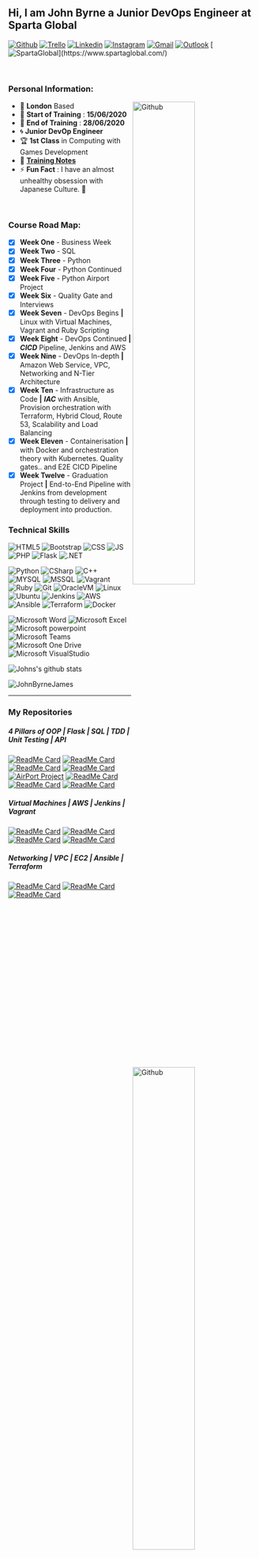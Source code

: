 <!-- Your title -->
## Hi, I am John Byrne a Junior DevOps Engineer at Sparta Global

<!-- Social Media / Contacts Badges -->

[![Github](https://img.shields.io/badge/-Github-000?style=flat&logo=Github&logoColor=white)](https://github.com/JohnByrneJames)
[![Trello](https://img.shields.io/badge/-Trello-026aa7?style=flat&logo=Trello&logoColor=white)](https://trello.com/b/eZdQiVQU/engineering-67)
[![Linkedin](https://img.shields.io/badge/-LinkedIn-blue?style=flat&logo=Linkedin&logoColor=white)](https://www.linkedin.com/in/john-byrne-b74214174/)
[![Instagram](https://img.shields.io/badge/-Instagram-E4405F?style=flat&labelColor=E4405F&logo=instagram&logoColor=white)](https://www.instagram.com/neardem/)
[![Gmail](https://img.shields.io/badge/-Gmail-c14438?style=flat&logo=Gmail&logoColor=white)](mailto:neardem1@gmail.com)
[![Outlook](https://img.shields.io/badge/-Outlook-0078D4?style=flat&logo=Microsoft-Outlook&logoColor=white)](mailto:jbyrne@spartaglobal.com)
[![SpartaGlobal](https://img.shields.io/badge/-SpartaGlobal-e33661?)](https://www.spartaglobal.com/)

&nbsp;

### **Personal Information:**

<!-- Any image aligned to the right. Beware the width -->
<img width="50%" align="right" alt="Github" src="Images/DevOps_tools.png" />

- :round_pushpin: **London** Based
- :date: **Start of Training** : **15/06/2020**
- :calendar: **End of Training** : **28/06/2020**
- :cyclone: **Junior DevOp Engineer**
- :trophy: **1st Class** in Computing with Games Development
- :notebook: [**Training Notes**](/Notes)
- :zap: **Fun Fact** : I have an almost unhealthy obsession with Japanese Culture. :japanese_castle:

<!-- Technical skills Here -->

&nbsp;

<!-- Any image aligned to the right. Beware the width -->
<img width="50%" align="right" alt="Github" src="Images/CICD_DevOps_Journey.png" />

### **Course Road Map:**
- [x] **Week One** - Business Week
- [x] **Week Two** - SQL
- [x] **Week Three** - Python
- [x] **Week Four** - Python Continued
- [x] **Week Five** - Python Airport Project
- [x] **Week Six** - Quality Gate and Interviews
- [x] **Week Seven** - DevOps Begins **|** Linux with Virtual Machines, Vagrant and Ruby Scripting
- [x] **Week Eight** - DevOps Continued **|** _**CICD**_ Pipeline, Jenkins and AWS
- [x] **Week Nine** - DevOps In-depth **|** Amazon Web Service, VPC, Networking and N-Tier Architecture
- [x] **Week Ten** - Infrastructure as Code **|** _**IAC**_ with Ansible, Provision orchestration with Terraform, Hybrid Cloud, Route 53, Scalability and Load Balancing
- [x] **Week Eleven** - Containerisation **|** with Docker and orchestration theory with Kubernetes. Quality gates.. and E2E CICD Pipeline
- [x] **Week Twelve** - Graduation Project **|** End-to-End Pipeline with Jenkins from development through testing to delivery and deployment into production.

### **Technical Skills**

![HTML5](https://img.shields.io/badge/-HTML5-E34F26?style=flat&logo=html5&logoColor=white)
![Bootstrap](https://img.shields.io/badge/-Bootstrap-563D7C?style=flat&logo=bootstrap&logoColor=white)
![CSS](https://img.shields.io/badge/-CSS3-1572B6?style=flat&logo=css3&logoColor=white)
![JS](https://img.shields.io/badge/-JavaScript-black?style=flat&logo=javascript&logoColor=eed718)
![PHP](https://img.shields.io/badge/-PHP-5466b8?style=flat&logo=php&logoColor=white)
![Flask](https://img.shields.io/badge/-Flask-0d7963?style=flat&logo=flask&logoColor=white)
![.NET](https://img.shields.io/badge/-.NET-5C2D91?style=flat&logo=.NET&logoColor=white)

![Python](https://img.shields.io/badge/-Python-3776AB?style=flat&logo=python&logoColor=yellow)
![CSharp](https://img.shields.io/badge/-CSharp-239120?style=flat&logo=c%20sharp&logoColor=white)
![C++](https://img.shields.io/badge/-C++-00599C?style=flat&logo=C++&logoColor=white)
![MYSQL](https://img.shields.io/badge/-MySQL-4479A1?style=flat&logo=MySQL&logoColor=white)
![MSSQL](https://img.shields.io/badge/-MicrosoftSQLServer-CC2927?style=flat&logo=Microsoft%20SQL%20Server&logoColor=white)
![Vagrant](https://img.shields.io/badge/-Vagrant-1563FF?style=flat&logo=Vagrant&logoColor=white)
![Ruby](https://img.shields.io/badge/-Ruby-CC342D?style=flat&logo=Ruby&logoColor=white)
![Git](https://img.shields.io/badge/-Git-F05032?style=flat&logo=Git&logoColor=white)
![OracleVM](https://img.shields.io/badge/-OracleVM-F80000?style=flat&logo=Oracle&logoColor=white)
![Linux](https://img.shields.io/badge/-Linux-FCC624?style=flat&logo=Linux&logoColor=black)
![Ubuntu](https://img.shields.io/badge/-Ubuntu-E95420?style=flat&logo=Ubuntu&logoColor=white)
![Jenkins](https://img.shields.io/badge/-Jenkins-D24939?style=flat&logo=Jenkins&logoColor=white)
![AWS](https://img.shields.io/badge/-Amazon%20AWS-232F3E?style=flat&logo=Amazon%20AWS&logoColor=white)
![Ansible](https://img.shields.io/badge/-Ansible-EE0000?style=flat&logo=Ansible&logoColor=white)
![Terraform](https://img.shields.io/badge/-Terraform-623Ce4?style=flat&logo=Terraform&logoColor=white)
![Docker](https://img.shields.io/badge/-Docker-2496ED?style=flat&logo=Docker&logoColor=white)

![Microsoft Word](https://img.shields.io/badge/-Microsoft%20Word-164ead?style=flat&logo=microsoft%20word)
![Microsoft Excel](https://img.shields.io/badge/-Microsoft%20Excel-026f39?style=flat&logo=microsoft%20excel)
![Microsoft powerpoint](https://img.shields.io/badge/-Microsoft%20PowerPoint-b9361a?style=flat&logo=microsoft%20powerpoint)
![Microsoft Teams](https://img.shields.io/badge/-Microsoft%20Teams-6264A7?style=flat&logo=Microsoft%20Teams&logoColor=white)
![Microsoft One Drive](https://img.shields.io/badge/-Microsoft%20OneDrive-0078D4?style=flat&logo=Microsoft%20OneDrive&logoColor=white)
![Microsoft VisualStudio](https://img.shields.io/badge/-Visual%20Studio-5C2D91?style=flat&logo=Visual%20Studio&logoColor=white)

![Johns's github stats](https://github-readme-stats.vercel.app/api?username=JohnByrneJames&show_icons=true&hide_border=true)


<img src="https://komarev.com/ghpvc/?username=JohnByrneJames" alt="JohnByrneJames" />

___

### **My Repositories**

##### **4 Pillars of OOP | Flask | SQL | TDD | Unit Testing | API** 

[![ReadMe Card](https://github-readme-stats.vercel.app/api/pin/?username=JohnByrneJames&repo=oop_abstraction)](https://github.com/JohnByrneJames/oop_abstraction)
[![ReadMe Card](https://github-readme-stats.vercel.app/api/pin/?username=JohnByrneJames&repo=oop_inheritance)](https://github.com/JohnByrneJames/oop_inheritance)
[![ReadMe Card](https://github-readme-stats.vercel.app/api/pin/?username=JohnByrneJames&repo=oop_encapsulation)](https://github.com/JohnByrneJames/oop_encapsulation)
[![ReadMe Card](https://github-readme-stats.vercel.app/api/pin/?username=JohnByrneJames&repo=oop_polymorphism)](https://github.com/JohnByrneJames/oop_polymorphism)
[![AirPort Project](https://github-readme-stats.vercel.app/api/pin/?username=JohnByrneJames&repo=Airport_Project)](https://github.com/JohnByrneJames/Airport_Project)
[![ReadMe Card](https://github-readme-stats.vercel.app/api/pin/?username=JohnByrneJames&repo=MVC_Flask)](https://github.com/JohnByrneJames/MVC_Flask)
[![ReadMe Card](https://github-readme-stats.vercel.app/api/pin/?username=JohnByrneJames&repo=python_tdd_pytest)](https://github.com/JohnByrneJames/python_tdd_pytest)
[![ReadMe Card](https://github-readme-stats.vercel.app/api/pin/?username=JohnByrneJames&repo=oop_calculator)](https://github.com/JohnByrneJames/oop_calculator)

##### **Virtual Machines | AWS | Jenkins | Vagrant**

[![ReadMe Card](https://github-readme-stats.vercel.app/api/pin/?username=JohnByrneJames&repo=VM_Proxy_Machine)](https://github.com/JohnByrneJames/VM_Proxy_Machine)
[![ReadMe Card](https://github-readme-stats.vercel.app/api/pin/?username=JohnByrneJames&repo=WebApp-CI)](https://github.com/JohnByrneJames/WebApp-CI)
[![ReadMe Card](https://github-readme-stats.vercel.app/api/pin/?username=JohnByrneJames&repo=AWS_WebApp)](https://github.com/JohnByrneJames/AWS_WebApp)
[![ReadMe Card](https://github-readme-stats.vercel.app/api/pin/?username=JohnByrneJames&repo=NodeAppPipeline)](https://github.com/JohnByrneJames/NodeAppPipeline)

##### **Networking | VPC | EC2 | Ansible | Terraform**

[![ReadMe Card](https://github-readme-stats.vercel.app/api/pin/?username=JohnByrneJames&repo=Network_VPC_setup)](https://github.com/JohnByrneJames/Network_VPC_setup)
[![ReadMe Card](https://github-readme-stats.vercel.app/api/pin/?username=JohnByrneJames&repo=Ansible)](https://github.com/JohnByrneJames/Ansible)
[![ReadMe Card](https://github-readme-stats.vercel.app/api/pin/?username=JohnByrneJames&repo=Terraform)](https://github.com/JohnByrneJames/Terraform)

